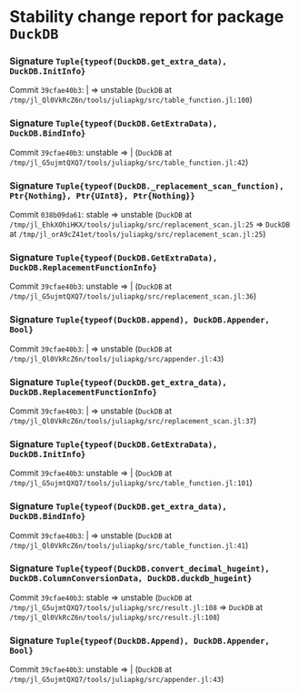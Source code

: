 # Stability change report for package `DuckDB`

### Signature `Tuple{typeof(DuckDB.get_extra_data), DuckDB.InitInfo}`

Commit `39cfae40b3`: | => unstable (`DuckDB` at `/tmp/jl_Ql0VkRcZ6n/tools/juliapkg/src/table_function.jl:100`)  

### Signature `Tuple{typeof(DuckDB.GetExtraData), DuckDB.BindInfo}`

Commit `39cfae40b3`: unstable => | (`DuckDB` at `/tmp/jl_G5ujmtQXQ7/tools/juliapkg/src/table_function.jl:42`)  

### Signature `Tuple{typeof(DuckDB._replacement_scan_function), Ptr{Nothing}, Ptr{UInt8}, Ptr{Nothing}}`

Commit `038b09da61`: stable => unstable (`DuckDB` at `/tmp/jl_EhkXOhiHKX/tools/juliapkg/src/replacement_scan.jl:25` => `DuckDB` at `/tmp/jl_orA9cZ41et/tools/juliapkg/src/replacement_scan.jl:25`)  

### Signature `Tuple{typeof(DuckDB.GetExtraData), DuckDB.ReplacementFunctionInfo}`

Commit `39cfae40b3`: unstable => | (`DuckDB` at `/tmp/jl_G5ujmtQXQ7/tools/juliapkg/src/replacement_scan.jl:36`)  

### Signature `Tuple{typeof(DuckDB.append), DuckDB.Appender, Bool}`

Commit `39cfae40b3`: | => unstable (`DuckDB` at `/tmp/jl_Ql0VkRcZ6n/tools/juliapkg/src/appender.jl:43`)  

### Signature `Tuple{typeof(DuckDB.get_extra_data), DuckDB.ReplacementFunctionInfo}`

Commit `39cfae40b3`: | => unstable (`DuckDB` at `/tmp/jl_Ql0VkRcZ6n/tools/juliapkg/src/replacement_scan.jl:37`)  

### Signature `Tuple{typeof(DuckDB.GetExtraData), DuckDB.InitInfo}`

Commit `39cfae40b3`: unstable => | (`DuckDB` at `/tmp/jl_G5ujmtQXQ7/tools/juliapkg/src/table_function.jl:101`)  

### Signature `Tuple{typeof(DuckDB.get_extra_data), DuckDB.BindInfo}`

Commit `39cfae40b3`: | => unstable (`DuckDB` at `/tmp/jl_Ql0VkRcZ6n/tools/juliapkg/src/table_function.jl:41`)  

### Signature `Tuple{typeof(DuckDB.convert_decimal_hugeint), DuckDB.ColumnConversionData, DuckDB.duckdb_hugeint}`

Commit `39cfae40b3`: stable => unstable (`DuckDB` at `/tmp/jl_G5ujmtQXQ7/tools/juliapkg/src/result.jl:108` => `DuckDB` at `/tmp/jl_Ql0VkRcZ6n/tools/juliapkg/src/result.jl:108`)  

### Signature `Tuple{typeof(DuckDB.Append), DuckDB.Appender, Bool}`

Commit `39cfae40b3`: unstable => | (`DuckDB` at `/tmp/jl_G5ujmtQXQ7/tools/juliapkg/src/appender.jl:43`)  

